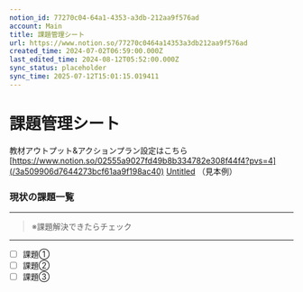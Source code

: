 ```yaml
---
notion_id: 77270c04-64a1-4353-a3db-212aa9f576ad
account: Main
title: 課題管理シート
url: https://www.notion.so/77270c0464a14353a3db212aa9f576ad
created_time: 2024-07-02T06:59:00.000Z
last_edited_time: 2024-08-12T05:52:00.000Z
sync_status: placeholder
sync_time: 2025-07-12T15:01:15.019411
---
```

# 課題管理シート

教材アウトプット&アクションプラン設定はこちら
[https://www.notion.so/02555a9027fd49b8b334782e308f44f4?pvs=4](/3a509906d7644273bcf61aa9f198ac40)
[Untitled](https://www.notion.so/3d7cd04f5f69453ca7f276e108217ae0) （見本例）
### 現状の課題一覧
---
> ※課題解決できたらチェック
---
- [ ] 課題①
- [ ] 課題②
- [ ] 課題③